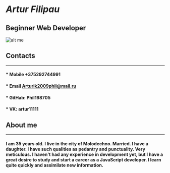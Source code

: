   # ***Artur Filipau*** 
 ## Beginner Web Developer
  ![alt me](https://sun9-65.userapi.com/impg/LkIwaR2dHEQ_I0uQZVjd-YfalZ63FJyuAyYSYA/2xhMHGBsooA.jpg?size=119x178&quality=96&sign=d4b03899a70558ed8b997beb5b9aa6bd&type=album)
 ## Contacts
 ***
   #### * Mobile +375292744991   
   #### * Email Arturik2009phil@mail.ru
   #### * GitHab: Phil198705
   #### * VK: artur11111
 ## About me
 ***
   ####   I am 35 years old. I live in the city of Molodechno. Married. I have a daughter. I have such qualities as pedantry and punctuality. Very meticulous. I haven't had any experience in development yet, but I have a great desire to study and start a career as a JavaScript developer. I learn quite quickly and assimilate new information. 